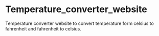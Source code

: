 # Temperature_converter_website
Temperature converter website to convert temperature form celsius to fahrenheit and fahrenheit to celsius.
